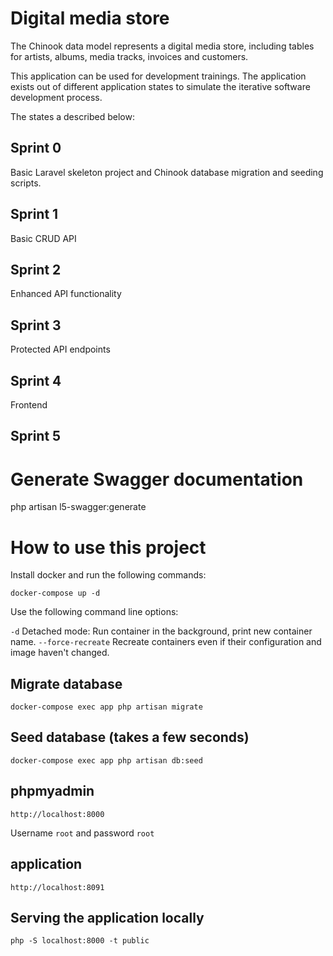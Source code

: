 # Digital media store

The Chinook data model represents a digital media store, including tables for artists, albums, media tracks, invoices and customers.

This application can be used for development trainings. The application exists out of different application states to simulate the iterative software development process.

The states a described below:

## Sprint 0
Basic Laravel skeleton project and Chinook database migration and seeding scripts.

## Sprint 1
Basic CRUD API

## Sprint 2
Enhanced API functionality

## Sprint 3
Protected API endpoints

## Sprint 4
Frontend

## Sprint 5


# Generate Swagger documentation
php artisan l5-swagger:generate

# How to use this project

Install docker and run the following commands:

`docker-compose up -d`

Use the following command line options:

`-d` Detached mode: Run container in the background, print new container name.
`--force-recreate` Recreate containers even if their configuration and image haven't changed.


## Migrate database
`docker-compose exec app php artisan migrate`

## Seed database (takes a few seconds)
`docker-compose exec app php artisan db:seed`

## phpmyadmin
`http://localhost:8000`

Username `root` and password `root`

## application
`http://localhost:8091`

## Serving the application locally

`php -S localhost:8000 -t public`
